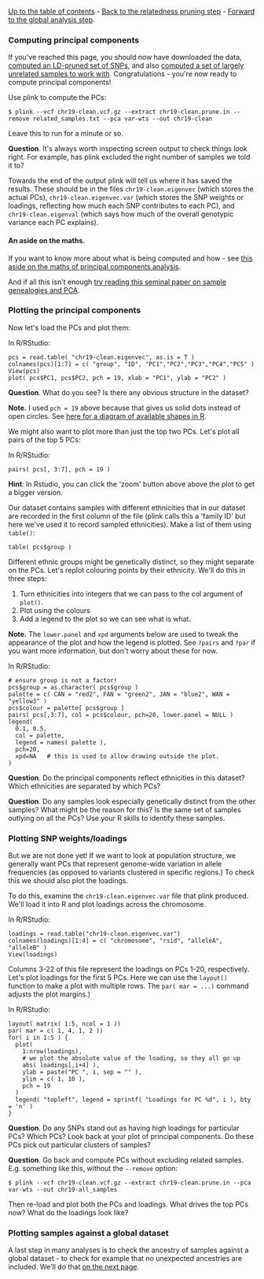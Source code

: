 [Up to the table of contents](Introduction.md) - [Back to the relatedness pruning step](relatedness_pruning.md) - [Forward to the global analysis step](global_analysis.md).

### Computing principal components

If you've reached this page, you should now have downloaded the data, [computed an LD-pruned set of
SNPs](ld_pruning.md), and also [computed a set of largely unrelated samples to work
with](relatedness_pruning.md). Congratulations - you're now ready to compute principal components!

Use plink to compute the PCs:

```
$ plink --vcf chr19-clean.vcf.gz --extract chr19-clean.prune.in --remove related_samples.txt --pca var-wts --out chr19-clean
```

Leave this to run for a minute or so.

**Question**. It's always worth inspecting screen output to check things look right.  For example, has plink excluded the right number of samples we told it to?

Towards the end of the output plink will tell us where it has saved the results. These should be in
the files `chr19-clean.eigenvec` (which stores the actual PCs), `chr19-clean.eigenvec.var` (which
stores the SNP weights or loadings, reflecting how much each SNP contributes to each PC), and
`chr19-clean.eigenval` (which says how much of the overall genotypic variance each PC explains).

#### An aside on the maths.

If you want to know more about what is being computed and how - see [this aside on the maths of principal components analysis](the_maths.md).

And if all this isn't enough [try reading
this seminal paper on sample genealogies and PCA](https://doi.org/10.1371/journal.pgen.1000686).


### Plotting the principal components

Now let's load the PCs and plot them:

In R/RStudio:

```
pcs = read.table( "chr19-clean.eigenvec", as.is = T )
colnames(pcs)[1:7] = c( "group", "ID", "PC1","PC2","PC3","PC4","PC5" )
View(pcs)
plot( pcs$PC1, pcs$PC2, pch = 19, xlab = "PC1", ylab = "PC2" )
```

**Question**. What do you see?  Is there any obvious structure in the dataset?  

**Note.** I used `pch = 19` above because that gives us solid dots instead of open circles.  See [here for a diagram of available shapes in R](https://r-graphics.org/recipe-scatter-shapes).

We might also want to plot more than just the top two PCs. Let's plot all pairs of the top 5 PCs:

In R/RStudio:

```
pairs( pcs[, 3:7], pch = 19 )
```

**Hint**: In Rstudio, you can click the 'zoom' button above above the plot to get a bigger version.

Our dataset contains samples with different ethnicities that in our dataset are recorded in the
first column of the file (plink calls this a 'family ID' but here we've used it to record sampled
ethnicities). Make a list of them using `table()`:

```
table( pcs$group )
```

Different ethnic groups might be genetically distinct, so they might separate on the PCs. Let's
replot colouring points by their ethnicity. We'll do this in three steps:

1. Turn ethnicities into integers that we can pass to the col argument of `plot()`.
2. Plot using the colours
3. Add a legend to the plot so we can see what is what.

**Note.** The `lower.panel` and `xpd` arguments below are used to tweak the appearance of the plot and how the legend is plotted.  See `?pairs` and `?par` if you want more information, but don't worry about these for now.

In R/RStudio:

```
# ensure group is not a factor!
pcs$group = as.character( pcs$group )
palette = c( CAN = "red2", FAN = "green2", JAN = "blue2", WAN = "yellow3" )
pcs$colour = palette[ pcs$group ]
pairs( pcs[,3:7], col = pcs$colour, pch=20, lower.panel = NULL )
legend(
  0.1, 0.5,
  col = palette,
  legend = names( palette ),
  pch=20,
  xpd=NA   # this is used to allow drawing outside the plot.
)
```

**Question**. Do the principal components reflect ethnicities in this dataset?  Which ethnicities are separated by which PCs? 

**Question**. Do any samples look especially genetically distinct from the other samples? What might be the reason for this?  Is the same set of samples outlying on all the PCs?  Use your R skills to identify these samples.  

### Plotting SNP weights/loadings

But we are not done yet! If we want to look at population structure, we generally want PCs that
represent genome-wide variation in allele frequencies (as opposed to variants clustered in specific
regions.) To check this we should also plot the loadings.

To do this, examine the `chr19-clean.eigenvec.var` file that plink produced. We'll load it
into R and plot loadings across the chromosome.

In R/RStudio:

```
loadings = read.table("chr19-clean.eigenvec.var")
colnames(loadings)[1:4] = c( "chromosome", "rsid", "alleleA", "alleleB" )
View(loadings)
```

Columns 3-22 of this file represent the loadings on PCs 1-20, respectively.  Let's plot loadings for the first 5 PCs.  Here we can use the `layout()` function to make a plot with multiple rows.  The `par( mar = ...)` command adjusts the plot margins.)

In R/RStudio:

```
layout( matrix( 1:5, ncol = 1 ))
par( mar = c( 1, 4, 1, 2 ))
for( i in 1:5 ) {
  plot(
    1:nrow(loadings),
    # we plot the absolute value of the loading, so they all go up
    abs( loadings[,i+4] ),  
    ylab = paste("PC ", i, sep = "" ),
    ylim = c( 1, 10 ),
    pch = 19
  )
  legend( "topleft", legend = sprintf( "Loadings for PC %d", i ), bty = 'n' )
}
```

**Question**. Do any SNPs stand out as having high loadings for particular PCs?  Which PCs?  Look back at your plot of principal components.  Do these PCs pick out particular clusters of samples?

**Question**. Go back and compute PCs without excluding related samples.  E.g. something like this, without the `--remove` option:

```
$ plink --vcf chr19-clean.vcf.gz --extract chr19-clean.prune.in --pca var-wts --out chr19-all_samples
```

Then re-load and plot both the PCs and loadings.  What drives the top PCs now?  What do the loadings look like?

### Plotting samples against a global dataset

A last step in many analyses is to check the ancestry of samples against a global dataset - to check for example that no unexpected ancestries are included.  We'll do that [on the next page](global_analysis.md).

